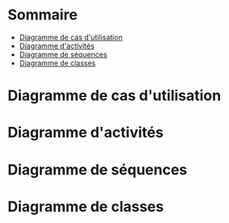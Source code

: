 # Sommaire

- <a href='#usecase-diagram'>Diagramme de cas d'utilisation</a>
- <a href='#activities-diagram'>Diagramme d'activités</a>
- <a href='#sequences-diagram'>Diagramme de séquences</a>
- <a href='#classes-diagram'>Diagramme de classes</a>

# Diagramme de cas d'utilisation <a id='usecase-diagram'></a>



# Diagramme d'activités <a id='activities-diagram'></a>



# Diagramme de séquences <a id='sequences-diagram'></a>



# Diagramme de classes <a id='classes-diagram'>